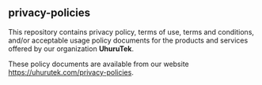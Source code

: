 ## privacy-policies

This repository contains privacy policy, terms of use, terms and conditions, and/or 
acceptable usage policy documents for the products and services offered by our organization **UhuruTek**.

These policy documents are available from our website <https://uhurutek.com/privacy-policies>.
